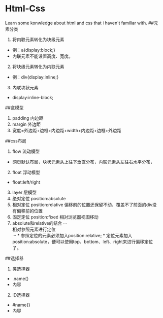# Html-Css
Learn some konwledge about html and css that i haven't familiar with.
##元素分类
1. 将内联元素转化为块级元素
* 例：a{display:block;}
* 内联元素不能设置高度、宽度。
2. 将块级元素转化为内联元素
* 例：div{display:inline;}
3. 内联块状元素
* display:inline-block;

##盒模型
1. padding 内边距
2. margin  外边距
3. 宽度=外边距+边框+内边距+width+内边距+边框+外边距

##css布局
1. flow 流动模型
  * 网页默认布局，块状元素从上往下垂直分布，内联元素从左往右水平分布，
2. float 浮动模型
  * float:left/right
3. layer 层模型
  1. 绝对定位 position:absolute
  2. 相对定位 position:relative 偏移前的位置还保留不动，覆盖不了前面的div没有偏移前的位置
  3. 固定定位 position:fixed 相对浏览器视图移动
  4. absolute和relative的结合
    ···
    <div id="box1"><!--参照定位的元素-->
    <div id="box2">相对参照元素进行定位</div>
    <!--相对定位元素-->
    </div>
    ···
    * 参照定位的元素必须加入position:relative;
    * 定位元素加入position:absolute，便可以使用top、bottom、left、right来进行偏移定位了。

##选择器
1. 类选择器
  * .name{}
  * <span class="name">内容</span>
2. ID选择器
  * #name{}
  * <span id="name">内容</span>
